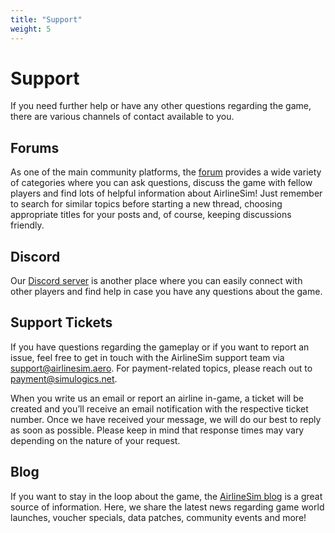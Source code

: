 ```yaml
---
title: "Support"
weight: 5
---
```


# Support

If you need further help or have any other questions regarding the game, there are various channels of contact available to you.

## Forums

As one of the main community platforms, the [forum](https://forums.airlinesim.aero/) provides a wide variety of categories where you can ask questions, discuss the game with fellow players and find lots of helpful information about AirlineSim! Just remember to search for similar topics before starting a new thread, choosing appropriate titles for your posts and, of course, keeping discussions friendly.

## Discord

Our [Discord server](https://discord.com/invite/5K2Axks) is another place where you can easily connect with other players and find help in case you have any questions about the game.

## Support Tickets

If you have questions regarding the gameplay or if you want to report an issue, feel free to get in touch with the AirlineSim support team via support@airlinesim.aero. For payment-related topics, please reach out to payment@simulogics.net.

When you write us an email or report an airline in-game, a ticket will be created and you’ll receive an email notification with the respective ticket number. Once we have received your message, we will do our best to reply as soon as possible. Please keep in mind that response times may vary depending on the nature of your request.

## Blog

If you want to stay in the loop about the game, the [AirlineSim blog](https://www.airlinesim.aero/blog/) is a great source of information. Here, we share the latest news regarding game world launches, voucher specials, data patches, community events and more!
